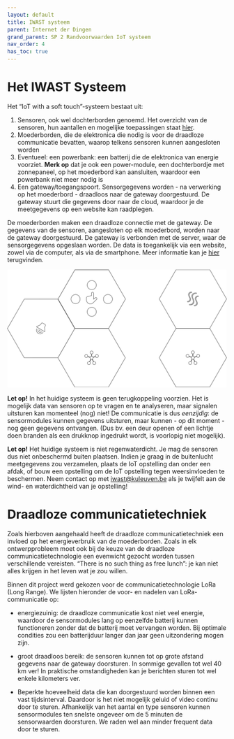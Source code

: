 ```yaml
---
layout: default
title: IWAST systeem
parent: Internet der Dingen
grand_parent: SP 2 Randvoorwaarden IoT systeem
nav_order: 4
has_toc: true
---
```

# Het IWAST Systeem
Het “IoT with a soft touch”-systeem bestaat uit: 
1. Sensoren, ook wel dochterborden genoemd. Het overzicht van de sensoren, hun aantallen en mogelijke toepassingen staat [hier](./../sensors/sensors.md).
2. Moederborden, die de elektronica die nodig is voor de draadloze communicatie bevatten, waarop telkens sensoren kunnen aangesloten worden
3. Eventueel: een powerbank: een batterij die de elektronica van energie voorziet. __Merk op__ dat je ook een power-module, een dochterbordje met zonnepaneel, op het moederbord kan aansluiten, waardoor een powerbank niet meer nodig is
4. Een gateway/toegangspoort. Sensorgegevens worden - na verwerking op het moederbord - draadloos naar de gateway doorgestuurd. De gateway stuurt die gegevens door naar de cloud, waardoor je de meetgegevens op een website kan raadplegen.

De moederborden maken een draadloze connectie met de gateway. 
De gegevens van de sensoren, aangesloten op elk moederbord, worden naar de gateway doorgestuurd. 
De gateway is verbonden met de server, waar de sensorgegevens opgeslaan worden. 
De data is toegankelijk via een website, zowel via de computer, als via de smartphone. Meer informatie kan je [hier](./../../SP5/Platform/platform.md) terugvinden.

![](./../../assets/images/setup.svg)

__Let op!__ In het huidige systeem is geen terugkoppeling voorzien. 
Het is mogelijk data van sensoren op te vragen en te analyseren, maar signalen uitsturen kan momenteel (nog) niet! 
De communicatie is dus _eenzijdig_: de sensormodules kunnen gegevens uitsturen, maar kunnen - op dit moment - nog geen gegevens ontvangen. 
(Dus bv. een deur openen of een lichtje doen branden als een drukknop ingedrukt wordt, is voorlopig niet mogelijk).

__Let op!__ Het huidige systeem is niet regenwaterdicht. Je mag de sensoren dus niet onbeschermd buiten plaatsen. Indien je graag in de buitenlucht meetgegevens zou verzamelen, plaats de IoT 
opstelling dan onder een afdak, of bouw een opstelling om de IoT opstelling tegen weersinvloeden te beschermen. Neem contact op met iwast@kuleuven.be als je twijfelt aan de wind- en 
waterdichtheid van je opstelling!

# Draadloze communicatietechniek
Zoals hierboven aangehaald heeft de draadloze communicatietechniek een invloed op het energieverbruik van de moederborden. Zoals in elk ontwerpprobleem moet ook bij de keuze van de draadloze communicatietechnologie een evenwicht gezocht worden tussen verschillende vereisten. “There is no such thing as free lunch”: je kan niet alles krijgen in het leven wat je zou willen. 

Binnen dit project werd gekozen voor de communicatietechnologie LoRa (Long Range). 
We lijsten hieronder de voor- en nadelen van LoRa-communicatie op:
- <i class="fas fa-plus"></i> energiezuinig: de draadloze communicatie kost niet veel energie, waardoor de sensormodules lang op eenzelfde batterij kunnen functioneren zonder dat de batterij moet vervangen worden. Bij optimale condities zou een batterijduur langer dan jaar geen uitzondering mogen zijn.
+ <i class="fas fa-plus"></i> groot draadloos bereik: de sensoren kunnen tot op grote afstand gegevens naar de gateway doorsturen. In sommige gevallen tot wel 40 km ver! In praktische omstandigheden kan je berichten sturen tot wel enkele kilometers ver. 
- <i class="fas fa-minus"></i> Beperkte hoeveelheid data die kan doorgestuurd worden binnen een vast tijdsinterval. Daardoor is het niet mogelijk geluid of video continu door te sturen. Afhankelijk van het aantal en type sensoren kunnen sensormodules ten snelste ongeveer om de 5 minuten de sensorwaarden doorsturen. We raden wel aan minder frequent data door te sturen.






